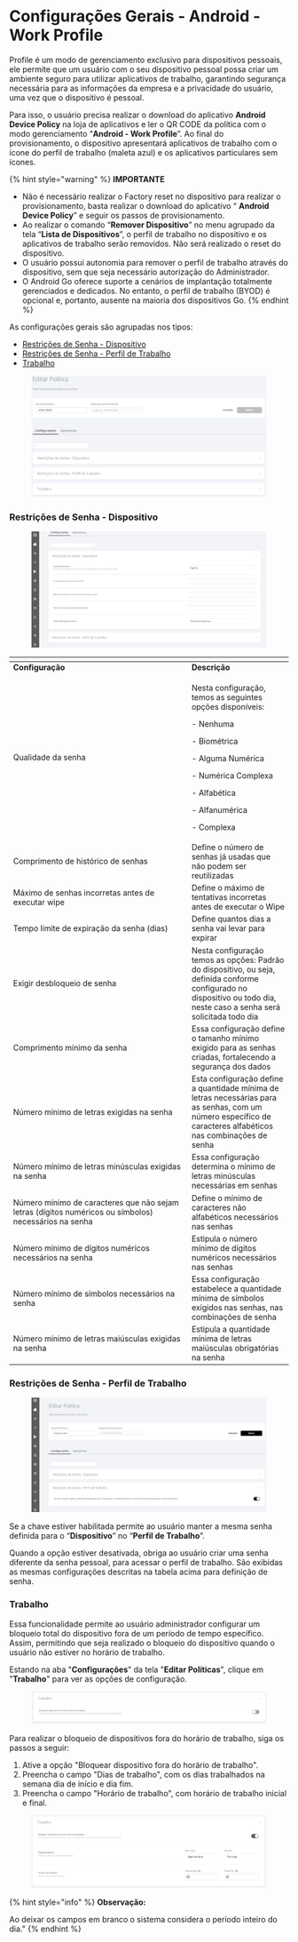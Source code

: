 # Configurações Gerais - Android - Work Profile

Profile é um modo de gerenciamento exclusivo para dispositivos pessoais, ele permite que um usuário com o seu dispositivo pessoal possa criar um ambiente seguro para utilizar aplicativos de trabalho, garantindo segurança necessária para as informações da empresa e a privacidade do usuário, uma vez que o dispositivo é pessoal.

Para isso, o usuário precisa realizar o download do aplicativo **Android Device Policy** na loja de aplicativos e ler o QR CODE da política com o modo gerenciamento “**Android - Work Profile**”. Ao final do provisionamento, o dispositivo apresentará aplicativos de trabalho com o ícone do perfil de trabalho (maleta azul) e os aplicativos particulares sem ícones.

{% hint style="warning" %}
**IMPORTANTE**

* Não é necessário realizar o Factory reset no dispositivo para realizar o provisionamento, basta realizar o download do aplicativo “ **Android Device Policy**” e seguir os passos de provisionamento.
* Ao realizar o comando “**Remover Dispositivo**” no menu agrupado da tela “**Lista de Dispositivos**”, o perfil de trabalho no dispositivo e os aplicativos de trabalho serão removidos. Não será realizado o reset do dispositivo.
* O usuário possui autonomia para remover o perfil de trabalho através do dispositivo, sem que seja necessário autorização do Administrador.
* O Android Go oferece suporte a cenários de implantação totalmente gerenciados e dedicados. No entanto, o perfil de trabalho (BYOD) é opcional e, portanto, ausente na maioria dos dispositivos Go.
{% endhint %}

As configurações gerais são agrupadas nos tipos:

* [Restrições de Senha - Dispositivo](configuracoes-gerais-android-work-profile.md#restricoes-de-senha-dispositivo)
* [Restrições de Senha - Perfil de Trabalho](configuracoes-gerais-android-work-profile.md#restricoes-de-senha-perfil-de-trabalho)
* [Trabalho](configuracoes-gerais-android-work-profile.md#trabalho)

<figure><img src="../../../.gitbook/assets/image (1).png" alt=""><figcaption></figcaption></figure>

### **Restrições de Senha - Dispositivo**

<figure><img src="../../../.gitbook/assets/image (1) (1).png" alt=""><figcaption></figcaption></figure>

<table data-header-hidden><thead><tr><th width="307.8854625550661"></th><th></th></tr></thead><tbody><tr><td><strong>Configuração</strong></td><td><strong>Descrição</strong></td></tr><tr><td>Qualidade da senha</td><td><p>Nesta configuração, temos as seguintes opções disponíveis:</p><p>- Nenhuma</p><p>- Biométrica</p><p>- Alguma Numérica</p><p>- Numérica Complexa</p><p>- Alfabética</p><p>- Alfanumérica</p><p>- Complexa</p></td></tr><tr><td>Comprimento de histórico de senhas</td><td>Define o número de senhas já usadas que não podem ser reutilizadas</td></tr><tr><td>Máximo de senhas incorretas antes de executar wipe</td><td>Define o máximo de tentativas incorretas antes de executar o Wipe</td></tr><tr><td>Tempo limite de expiração da senha (dias)</td><td>Define quantos dias a senha vai levar para expirar</td></tr><tr><td>Exigir desbloqueio de senha</td><td>Nesta configuração temos as opções: Padrão do dispositivo, ou seja, definida conforme configurado no dispositivo ou todo dia, neste caso a senha será solicitada todo dia</td></tr><tr><td>Comprimento mínimo da senha</td><td>Essa configuração define o tamanho mínimo exigido para as senhas criadas, fortalecendo a segurança dos dados</td></tr><tr><td>Número mínimo de letras exigidas na senha</td><td>Esta configuração define a quantidade mínima de letras necessárias para as senhas, com um número específico de caracteres alfabéticos nas combinações de senha</td></tr><tr><td>Número mínimo de letras minúsculas exigidas na senha</td><td>Essa configuração determina o mínimo de letras minúsculas necessárias em senhas</td></tr><tr><td>Número mínimo de caracteres que não sejam letras (dígitos numéricos ou símbolos) necessários na senha</td><td>Define o mínimo de caracteres não alfabéticos necessários nas senhas</td></tr><tr><td>Número mínimo de dígitos numéricos necessários na senha</td><td>Estipula o número mínimo de dígitos numéricos necessários nas senhas</td></tr><tr><td>Número mínimo de símbolos necessários na senha</td><td>Essa configuração estabelece a quantidade mínima de símbolos exigidos nas senhas, nas combinações de senha</td></tr><tr><td>Número mínimo de letras maiúsculas exigidas na senha</td><td>Estipula a quantidade mínima de letras maiúsculas obrigatórias na senha</td></tr></tbody></table>

### **Restrições de Senha - Perfil de Trabalho**

<figure><img src="../../../.gitbook/assets/image (2) (1).png" alt=""><figcaption></figcaption></figure>

Se a chave estiver habilitada permite ao usuário manter a mesma senha definida para o “**Dispositivo**” no “**Perfil de Trabalho**”.

Quando a opção estiver desativada, obriga ao usuário criar uma senha diferente da senha pessoal, para acessar o perfil de trabalho. São exibidas as mesmas configurações descritas na tabela acima para definição de senha.

### Trabalho

Essa funcionalidade permite ao usuário administrador configurar um bloqueio total do dispositivo fora de um período de tempo específico. Assim, permitindo que seja realizado o bloqueio do dispositivo quando o usuário não estiver no horário de trabalho.

Estando na aba "**Configurações**" da tela "**Editar Políticas**", clique em "**Trabalho**" para ver as opções de configuração.

<figure><img src="../../../.gitbook/assets/image (2).png" alt=""><figcaption></figcaption></figure>

Para realizar o bloqueio de dispositivos fora do horário de trabalho, siga os passos a seguir:

1. Ative a opção "Bloquear dispositivo fora do horário de trabalho".
2. Preencha o campo "Dias de trabalho", com os dias trabalhados na semana dia de início e dia fim.
3. Preencha o campo "Horário de trabalho", com horário de trabalho inicial e final.

<figure><img src="../../../.gitbook/assets/image (3).png" alt=""><figcaption></figcaption></figure>

{% hint style="info" %}
**Observação:**

Ao deixar os campos em branco o sistema considera o período inteiro do dia."
{% endhint %}
